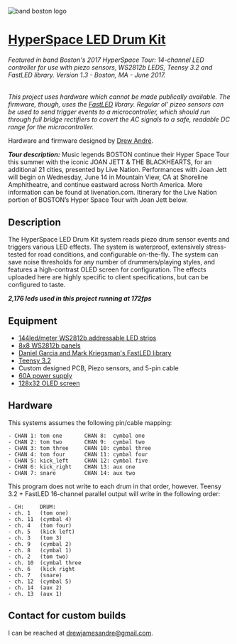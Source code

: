 ![band boston logo](http://www.trademarkandcopyrightlawblog.com/wp-content/uploads/sites/9/2016/11/boston-1.png)

# [HyperSpace LED Drum Kit](https://www.youtube.com/watch?v=aQiT6eR48F4)


###### Featured in band Boston's 2017 HyperSpace Tour: 14-channel LED controller for use with piezo sensors, WS2812b LEDS, Teensy 3.2 and FastLED library. Version 1.3 - Boston, MA - June 2017.
*This project uses hardware which cannot be made publically available. The firmware, though, uses the <a href='https://github.com/FastLED/FastLED'>FastLED</a> library. Regular ol' pizeo sensors can be used to send trigger events to a microcontroller, which should run through full bridge rectifiers to covert the AC signals to a safe, readable DC range for the microcontroller.*

Hardware and firmware designed by <a href='www.drew-andre.com'>Drew André</a>.

***Tour description:*** Music legends BOSTON continue their Hyper Space Tour this summer with the iconic JOAN JETT & THE BLACKHEARTS, for an additional 21 cities, presented by Live Nation. Performances with Joan Jett will begin on Wednesday, June 14 in Mountain View, CA at Shoreline Amphitheatre, and continue eastward across North America. More information can be found at livenation.com. Itinerary for the Live Nation portion of BOSTON’s Hyper Space Tour with Joan Jett below.

## Description
The HyperSpace LED Drum Kit system reads piezo drum sensor events and triggers various LED effects. The system is waterproof, extensively stress-tested for road conditions, and configurable on-the-fly. The system can save noise thresholds for any number of drummers/playing styles, and features a high-contrast OLED screen for configuration. The effects uploaded here are highly specific to client specifications, but can be configured to taste.

***2,176 leds used in this project running at 172fps***

## Equipment
* [144led/meter WS2812b addressable LED strips](https://www.adafruit.com/products/1506)
* [8x8 WS2812b panels](https://www.amazon.com/gp/product/B01MCUOD8N/ref=oh_aui_detailpage_o05_s01?ie=UTF8&psc=1)
* [Daniel Garcia and Mark Kriegsman's FastLED library](http://fastled.io/)
* [Teensy 3.2](https://www.pjrc.com/store/teensy32.html)
* Custom designed PCB, Piezo sensors, and 5-pin cable
* [60A power supply](https://www.amazon.com/gp/product/B014018EWA/ref=oh_aui_detailpage_o06_s00?ie=UTF8&psc=1)
* [128x32 OLED screen](https://www.adafruit.com/product/2675)

## Hardware
This systems assumes the following pin/cable mapping:
  ```
  - CHAN 1: tom one       CHAN 8:  cymbal one
  - CHAN 2: tom two       CHAN 9:  cymbal two
  - CHAN 3: tom three     CHAN 10: cymbal three
  - CHAN 4: tom four      CHAN 11: cymbal four
  - CHAN 5: kick_left     CHAN 12: cymbal five
  - CHAN 6: kick_right    CHAN 13: aux one
  - CHAN 7: snare         CHAN 14: aux two
  ```

This program does not write to each drum in that order, however.
Teensy 3.2 + FastLED 16-channel parallel output will write
in the following order:

```
- CH:     DRUM:
- ch. 1   (tom one)   
- ch. 11  (cymbal 4)   
- ch. 4   (tom four)  
- ch. 5   (kick left)
- ch. 3   (tom 3)     
- ch. 9   (cymbal 2)   
- ch. 8   (cymbal 1)   
- ch. 2   (tom two)   
- ch. 10  (cymbal three
- ch. 6   (kick right
- ch. 7   (snare)      
- ch. 12  (cymbal 5)   
- ch. 14  (aux 2)      
- ch. 13  (aux 1)      
```

## Contact for custom builds
I can be reached at <a href='mailto:drewjamesandre@gmail.com'>drewjamesandre@gmail.com</a>. 
